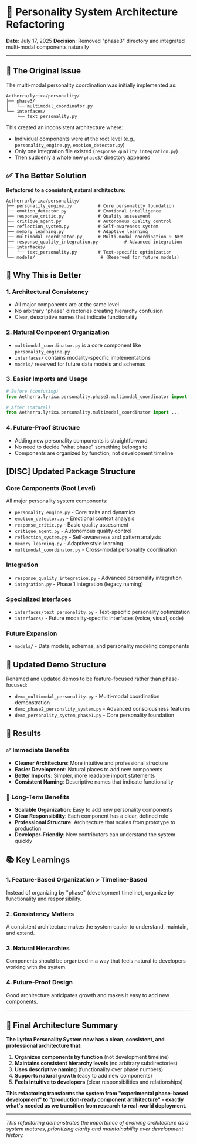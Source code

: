 # 🔄 Personality System Architecture Refactoring

**Date**: July 17, 2025
**Decision**: Removed "phase3" directory and integrated multi-modal components naturally

---

## 🤔 The Original Issue

The multi-modal personality coordination was initially implemented as:
```
Aetherra/lyrixa/personality/
├── phase3/
│   └── multimodal_coordinator.py
└── interfaces/
    └── text_personality.py
```

This created an inconsistent architecture where:
- Individual components were at the root level (e.g., `personality_engine.py`, `emotion_detector.py`)
- Only one integration file existed (`response_quality_integration.py`)
- Then suddenly a whole new `phase3/` directory appeared

## ✅ The Better Solution

**Refactored to a consistent, natural architecture:**
```
Aetherra/lyrixa/personality/
├── personality_engine.py          # Core personality foundation
├── emotion_detector.py            # Emotional intelligence
├── response_critic.py             # Quality assessment
├── critique_agent.py              # Autonomous quality control
├── reflection_system.py           # Self-awareness system
├── memory_learning.py             # Adaptive learning
├── multimodal_coordinator.py      # Multi-modal coordination ✨ NEW
├── response_quality_integration.py          # Advanced integration
├── interfaces/
│   └── text_personality.py        # Text-specific optimization
└── models/                         # (Reserved for future models)
```

## 🎯 Why This is Better

### 1. **Architectural Consistency**
- All major components are at the same level
- No arbitrary "phase" directories creating hierarchy confusion
- Clear, descriptive names that indicate functionality

### 2. **Natural Component Organization**
- `multimodal_coordinator.py` is a core component like `personality_engine.py`
- `interfaces/` contains modality-specific implementations
- `models/` reserved for future data models and schemas

### 3. **Easier Imports and Usage**
```python
# Before (confusing)
from Aetherra.lyrixa.personality.phase3.multimodal_coordinator import ...

# After (natural)
from Aetherra.lyrixa.personality.multimodal_coordinator import ...
```

### 4. **Future-Proof Structure**
- Adding new personality components is straightforward
- No need to decide "what phase" something belongs to
- Components are organized by function, not development timeline

## [DISC] Updated Package Structure

### Core Components (Root Level)
All major personality system components:
- `personality_engine.py` - Core traits and dynamics
- `emotion_detector.py` - Emotional context analysis
- `response_critic.py` - Basic quality assessment
- `critique_agent.py` - Autonomous quality control
- `reflection_system.py` - Self-awareness and pattern analysis
- `memory_learning.py` - Adaptive style learning
- `multimodal_coordinator.py` - Cross-modal personality coordination

### Integration
- `response_quality_integration.py` - Advanced personality integration
- `integration.py` - Phase 1 integration (legacy naming)

### Specialized Interfaces
- `interfaces/text_personality.py` - Text-specific personality optimization
- `interfaces/` - Future modality-specific interfaces (voice, visual, code)

### Future Expansion
- `models/` - Data models, schemas, and personality modeling components

## 🚀 Updated Demo Structure

Renamed and updated demos to be feature-focused rather than phase-focused:
- `demo_multimodal_personality.py` - Multi-modal coordination demonstration
- `demo_phase2_personality_system.py` - Advanced consciousness features
- `demo_personality_system_phase1.py` - Core personality foundation

## 🎉 Results

### ✅ Immediate Benefits
- **Cleaner Architecture**: More intuitive and professional structure
- **Easier Development**: Natural places to add new components
- **Better Imports**: Simpler, more readable import statements
- **Consistent Naming**: Descriptive names that indicate functionality

### 🔮 Long-Term Benefits
- **Scalable Organization**: Easy to add new personality components
- **Clear Responsibility**: Each component has a clear, defined role
- **Professional Structure**: Architecture that scales from prototype to production
- **Developer-Friendly**: New contributors can understand the system quickly

## 📚 Key Learnings

### 1. **Feature-Based Organization > Timeline-Based**
Instead of organizing by "phase" (development timeline), organize by functionality and responsibility.

### 2. **Consistency Matters**
A consistent architecture makes the system easier to understand, maintain, and extend.

### 3. **Natural Hierarchies**
Components should be organized in a way that feels natural to developers working with the system.

### 4. **Future-Proof Design**
Good architecture anticipates growth and makes it easy to add new components.

---

## 🎯 Final Architecture Summary

**The Lyrixa Personality System now has a clean, consistent, and professional architecture that:**

1. **Organizes components by function** (not development timeline)
2. **Maintains consistent hierarchy levels** (no arbitrary subdirectories)
3. **Uses descriptive naming** (functionality over phase numbers)
4. **Supports natural growth** (easy to add new components)
5. **Feels intuitive to developers** (clear responsibilities and relationships)

**This refactoring transforms the system from "experimental phase-based development" to "production-ready component architecture" - exactly what's needed as we transition from research to real-world deployment.**

---

*This refactoring demonstrates the importance of evolving architecture as a system matures, prioritizing clarity and maintainability over development history.*
